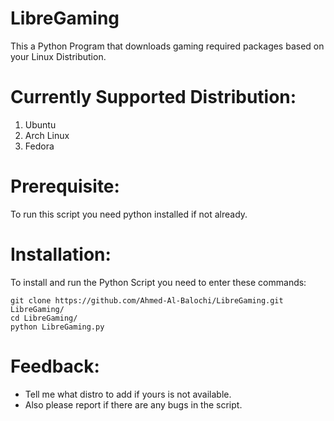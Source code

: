 # LibreGaming
This a Python Program that downloads gaming required packages based on your Linux Distribution.

# Currently Supported Distribution:
1. Ubuntu
2. Arch Linux
3. Fedora

# Prerequisite:
To run this script you need python installed if not already.

# Installation:
To install and run the Python Script you need to enter these commands:
```
git clone https://github.com/Ahmed-Al-Balochi/LibreGaming.git LibreGaming/
cd LibreGaming/
python LibreGaming.py

```

# Feedback:
* Tell me what distro to add if yours is not available.
* Also please report if there are any bugs in the script.
